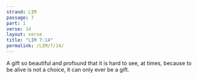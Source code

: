 ```yaml
---
strand: LIM
passage: 7
part: 1
verse: 14
layout: verse
title: "LIM 7:14"
permalink: /LIM/7/14/
---
```

A gift so beautiful and profound that it is hard to see, at times, because to be alive is not a choice, it can only ever be a gift.
